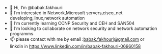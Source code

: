 - 👋 Hi, I’m @babak.fakhouri
- 👀 I’m interested in Network,Microsoft servers,cisco,.net developing,linux,network automation
- 🌱 I’m currently learning CCNP Security and CEH and SAN504
- 💞️ I’m looking to collaborate on network security and network automation programms
- 📫 please contact with me by email :babak.fakhouri@gmail.com or linkdin in https://www.linkedin.com/in/babak-fakhouri-06960158

<!---
babak2316/babak2316 is a ✨ special ✨ repository because its `README.md` (this file) appears on your GitHub profile.
You can click the Preview link to take a look at your changes.
--->

